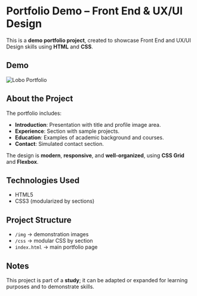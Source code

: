 # Portfolio Demo – Front End & UX/UI Design

This is a **demo portfolio project**, created to showcase Front End and UX/UI Design skills using **HTML** and **CSS**.

## Demo

![Lobo Portfolio](./img/preview.gif)

## About the Project

The portfolio includes:

- **Introduction**: Presentation with title and profile image area.
- **Experience**: Section with sample projects.
- **Education**: Examples of academic background and courses.
- **Contact**: Simulated contact section.

The design is **modern**, **responsive**, and **well-organized**, using **CSS Grid** and **Flexbox**.

## Technologies Used

- HTML5
- CSS3 (modularized by sections)

## Project Structure

- `/img` → demonstration images
- `/css` → modular CSS by section
- `index.html` → main portfolio page

## Notes

This project is part of a **study**; it can be adapted or expanded for learning purposes and to demonstrate skills.
